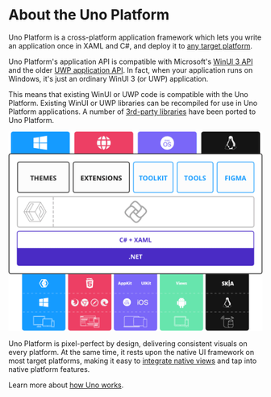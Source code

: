 # About the Uno Platform

Uno Platform is a cross-platform application framework which lets you write an application once in XAML and C#, and deploy it to [any target platform](getting-started/requirements.md). 

Uno Platform's application API is compatible with Microsoft's [WinUI 3 API](https://docs.microsoft.com/en-us/windows/apps/winui/winui3/) and the older [UWP application API](https://docs.microsoft.com/en-us/windows/uwp/get-started/). In fact, when your application runs on Windows, it's just an ordinary WinUI 3 (or UWP) application. 

This means that existing WinUI or UWP code is compatible with the Uno Platform. Existing WinUI or UWP libraries can be recompiled for use in Uno Platform applications. A number of [3rd-party libraries](supported-libraries.md) have been ported to Uno Platform.

![High-level architecture diagram - WinUI on Windows, Uno.UI on other platforms](Assets/high-level-architecture-copy.png)

Uno Platform is pixel-perfect by design, delivering consistent visuals on every platform. At the same time, it rests upon the native UI framework on most target platforms, making it easy to [integrate native views](native-views.md) and tap into native platform features. 

Learn more about [how Uno works](how-uno-works.md).